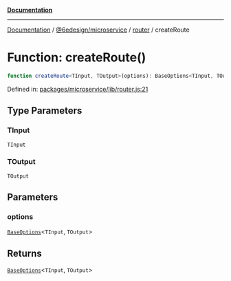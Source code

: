 [**Documentation**](../../../../README.md)

***

[Documentation](../../../../README.md) / [@6edesign/microservice](../../README.md) / [router](../README.md) / createRoute

# Function: createRoute()

```ts
function createRoute<TInput, TOutput>(options): BaseOptions<TInput, TOutput>;
```

Defined in: [packages/microservice/lib/router.js:21](https://github.com/6eDesign/core/blob/ef308ef1da0dfc861a9d63a636d6f4c2bde822f8/packages/microservice/lib/router.js#L21)

## Type Parameters

### TInput

`TInput`

### TOutput

`TOutput`

## Parameters

### options

[`BaseOptions`](../interfaces/BaseOptions.md)&lt;`TInput`, `TOutput`&gt;

## Returns

[`BaseOptions`](../interfaces/BaseOptions.md)&lt;`TInput`, `TOutput`&gt;
